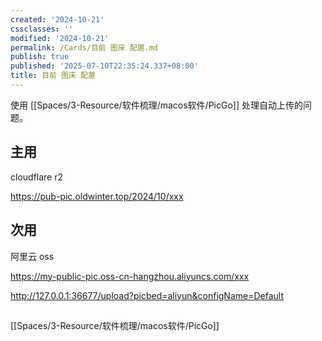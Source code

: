 ```yaml
---
created: '2024-10-21'
cssclasses: ''
modified: '2024-10-21'
permalink: /Cards/目前 图床 配置.md
publish: true
published: '2025-07-10T22:35:24.337+08:00'
title: 目前 图床 配置
---
```

使用 [[Spaces/3-Resource/软件梳理/macos软件/PicGo]] 处理自动上传的问题。

## 主用

cloudflare r2

https://pub-pic.oldwinter.top/2024/10/xxx

## 次用

阿里云 oss

https://my-public-pic.oss-cn-hangzhou.aliyuncs.com/xxx

http://127.0.0.1:36677/upload?picbed=aliyun&configName=Default

##

[[Spaces/3-Resource/软件梳理/macos软件/PicGo]]